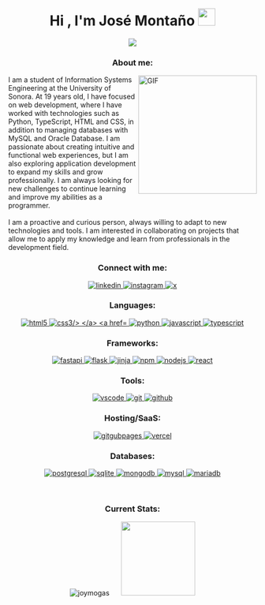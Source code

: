 
<h1 align="center"><b>Hi , I'm José Montaño </b><img src="https://media.giphy.com/media/hvRJCLFzcasrR4ia7z/giphy.gif" width="35"></h1>

<p align="center">
  <a href=""><img src="https://readme-typing-svg.herokuapp.com?font=Time+New+Roman&color=cyan&size=25&center=true&vCenter=true&width=600&height=100&lines=Hello+World!+Let's+Code+the+Future!..&hearts;++;Self-taught+Front-end+Developer,;Information+Systems+Engineering+Student,;Back-end+Newbie,;Active+Learner/Researcher,;Love+to+learn+new+stuffs..<3"></a>
</p>


<h3 align="center">About me:</h3>
<p>
  <img margin="1em" align="right" height="240rem" alt="GIF" src="https://i.giphy.com/media/v1.Y2lkPTc5MGI3NjExcGdxZW1tM3FibXAyb2hzbzBjcDRyemVsMXp2ZjNpNXNwYmw3ejNvNSZlcD12MV9pbnRlcm5hbF9naWZfYnlfaWQmY3Q9Zw/HzPtbOKyBoBFsK4hyc/giphy.gif" />
  <p margin="1em" align="left"> 
  I am a student of Information Systems Engineering at the University of Sonora. At 19 years old, I have focused on web development, where I have worked with technologies such as Python, TypeScript, HTML and CSS, in addition to managing databases with MySQL and Oracle Database. I am passionate about creating intuitive and functional web experiences, but I am also exploring application development to expand my skills and grow professionally. I am always looking for new challenges to continue learning and improve my abilities as a programmer.
  <br><br>
  I am a proactive and curious person, always willing to adapt to new technologies and tools. I am interested in collaborating on projects that allow me to apply my knowledge and learn from professionals in the development field.
    </p>
</p>



  <!-- GIF a la derecha -->
  



<h3 align="center">Connect with me:</h3>

<p align="center"> 
  <a href="https://www.linkedin.com/in/josé-montaño-gastélum-527426270/" target="_blank"> 
    <img src="https://img.shields.io/badge/linkedin-%230077B5.svg?style=for-the-badge&logo=linkedin&logoColor=white" alt="linkedin"/> 
  </a>
  <a href="https://www.instagram.com/mogas.dev/" target="_blank"> 
    <img src="https://img.shields.io/badge/Instagram-%23E4405F.svg?style=for-the-badge&logo=Instagram&logoColor=white" alt="instagram"/> 
  </a>
  <a href="https://x.com/DevMogas" target="_blank"> 
    <img src="https://img.shields.io/badge/X-%23000000.svg?style=for-the-badge&logo=X&logoColor=white" alt="x"/> 
  </a>
</p>

<h3 align="center">Languages:</h3>

<p align="center"> 
  <a href="https://developer.mozilla.org/en-US/docs/Web/HTML" target="_blank"> 
    <img src="https://img.shields.io/badge/html5-%23E34F26.svg?style=for-the-badge&logo=html5&logoColor=white" alt="html5"/> 
  </a>
  <a href="https://developer.mozilla.org/en-US/docs/Web/CSS" target="_blank"> 
    <img src="https://img.shields.io/badge/css3-%231572B6.svg?style=for-the-badge&logo=css3&logoColor=white" alt="css3/> 
  </a> 
  <a href="https://docs.python.org/3/" target="_blank"> 
    <img src="https://img.shields.io/badge/python-3670A0?style=for-the-badge&logo=python&logoColor=ffdd54" alt="python"/> 
  </a>  
  <a href="https://developer.mozilla.org/en-US/docs/Web/JavaScript" target="_blank"> 
    <img src="https://img.shields.io/badge/javascript-%23323330.svg?style=for-the-badge&logo=javascript&logoColor=%23F7DF1E" alt="javascript"/> 
  </a> 
  <a href="https://www.typescriptlang.org/docs/" target="_blank"> 
    <img src="https://img.shields.io/badge/typescript-%23007ACC.svg?style=for-the-badge&logo=typescript&logoColor=white" alt="typescript"/> 
  </a> 
</p>

<h3 align="center">Frameworks:</h3>
<p align="center">
  <a href="https://fastapi.tiangolo.com" target="_blank"> 
    <img src="https://img.shields.io/badge/FastAPI-005571?style=for-the-badge&logo=fastapi" alt="fastapi"/> 
  </a>
  <a href="https://flask.palletsprojects.com/en/stable/" target="_blank"> 
    <img src="https://img.shields.io/badge/flask-%23000.svg?style=for-the-badge&logo=flask&logoColor=white" alt="flask"/> 
  </a>
  <a href="https://jinja.palletsprojects.com/en/stable/" target="_blank"> 
    <img src="https://img.shields.io/badge/jinja-white.svg?style=for-the-badge&logo=jinja&logoColor=black" alt="jinja"/> 
  </a>
  
  <a href="https://docs.npmjs.com" target="_blank"> 
    <img src="https://img.shields.io/badge/NPM-%23CB3837.svg?style=for-the-badge&logo=npm&logoColor=white" alt="npm"/> 
  </a>
  <a href="https://nodejs.org/docs/latest/api/" target="_blank"> 
    <img src="https://img.shields.io/badge/node.js-6DA55F?style=for-the-badge&logo=node.js&logoColor=white" alt="nodejs"/> 
  </a>
  <a href="https://react.dev" target="_blank"> 
    <img src="https://img.shields.io/badge/react-%2320232a.svg?style=for-the-badge&logo=react&logoColor=%2361DAFB" alt="react"/> 
  </a>
</p>

<h3 align="center">Tools:</h3>
<p align="center">
  <a href="https://code.visualstudio.com/docs" target="_blank"> 
    <img src="https://img.shields.io/badge/Visual%20Studio%20Code-0078d7.svg?style=for-the-badge&logo=visual-studio-code&logoColor=white" alt="vscode"/> 
  </a>
  <a href="https://git-scm.com/doc" target="_blank"> 
    <img src="https://img.shields.io/badge/git-%23F05033.svg?style=for-the-badge&logo=git&logoColor=white" alt="git"/> 
  </a>
  <a href="https://docs.github.com/es" target="_blank"> 
    <img src="https://img.shields.io/badge/github-%23121011.svg?style=for-the-badge&logo=github&logoColor=white" alt="github"/> 
  </a>
</p>

<h3 align="center">Hosting/SaaS:</h3>
<p align="center">
  <a href="https://docs.github.com/es/pages" target="_blank">
    <img src="https://img.shields.io/badge/github%20pages-121013?style=for-the-badge&logo=github&logoColor=white" alt="gitgubpages"/>
  </a>
  <a href="https://vercel.com/docs" target="_blank">
    <img src="https://img.shields.io/badge/vercel-%23000000.svg?style=for-the-badge&logo=vercel&logoColor=white" alt="vercel"/> 
  </a>
</p>

<h3 align="center">Databases:</h3>
<p align="center">
  <a href="https://www.postgresql.org/docs/" target="_blank"> 
    <img src="https://img.shields.io/badge/postgres-%23316192.svg?style=for-the-badge&logo=postgresql&logoColor=white" alt="postgresql"/> 
  </a>
  <a href="https://www.sqlite.org/docs.html" target="_blank"> 
    <img src="https://img.shields.io/badge/sqlite-%2307405e.svg?style=for-the-badge&logo=sqlite&logoColor=white" alt="sqlite"/> 
  </a>
  <a href="https://www.mongodb.com/docs/" target="_blank"> 
    <img src="https://img.shields.io/badge/MongoDB-%234ea94b.svg?style=for-the-badge&logo=mongodb&logoColor=white" alt="mongodb"/> 
  </a>
  <a href="https://dev.mysql.com/doc/" target="_blank"> 
    <img src="https://img.shields.io/badge/mysql-4479A1.svg?style=for-the-badge&logo=mysql&logoColor=white" alt="mysql"/> 
  </a>
  <a href="https://mariadb.org/documentation/" target="_blank"> 
    <img src="https://img.shields.io/badge/MariaDB-003545?style=for-the-badge&logo=mariadb&logoColor=white" alt="mariadb"/> 
  </a>  
</p>
</br>


<h3 align="center">Current Stats:</h3>
<p align= "center">
  <img src="https://github-readme-streak-stats.herokuapp.com/?user=JoyMoGas&theme=algolia" alt="joymogas"  />
  &nbsp;&nbsp;&nbsp;&nbsp; 
  <img height= "150" src="https://github-readme-stats.vercel.app/api/top-langs/?username=JoyMoGas&theme=react&layout=compact"/>
</p>




<!--
**JoyMoGas/JoyMoGas** is a ✨ _special_ ✨ repository because its `README.md` (this file) appears on your GitHub profile.

Here are some ideas to get you started:

- 🔭 I’m currently working on ...
- 🌱 I’m currently learning ...
- 👯 I’m looking to collaborate on ...
- 🤔 I’m looking for help with ...
- 💬 Ask me about ...
- 📫 How to reach me: ...
- 😄 Pronouns: ...
- ⚡ Fun fact: ...
-->
